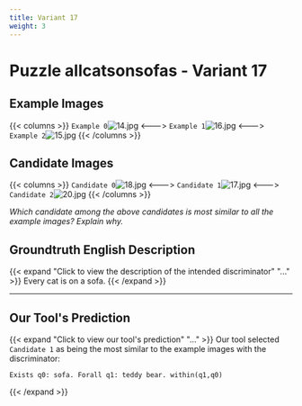 ```yaml
---
title: Variant 17
weight: 3
---
```


# Puzzle allcatsonsofas - Variant 17

## Example Images
{{< columns >}}
`Example 0`![14.jpg](/natscene_data/images/14.jpg)
<--->
`Example 1`![16.jpg](/natscene_data/images/16.jpg)
<--->
`Example 2`![15.jpg](/natscene_data/images/15.jpg)
{{< /columns >}}

## Candidate Images
{{< columns >}}
`Candidate 0`![18.jpg](/natscene_data/images/18.jpg)
<--->
`Candidate 1`![17.jpg](/natscene_data/images/17.jpg)
<--->
`Candidate 2`![20.jpg](/natscene_data/images/20.jpg)
{{< /columns >}}

*Which candidate among the above candidates is most similar to all the example images? Explain why.*

## Groundtruth English Description

{{< expand "Click to view the description of the intended discriminator" "..." >}}
Every cat is on a sofa.
{{< /expand >}}

---



## Our Tool's Prediction

{{< expand "Click to view our tool's prediction" "..." >}}
Our tool selected `Candidate 1` as being the most similar to the example images with the discriminator:
```plaintext
Exists q0: sofa. Forall q1: teddy bear. within(q1,q0)
```
{{< /expand >}}
